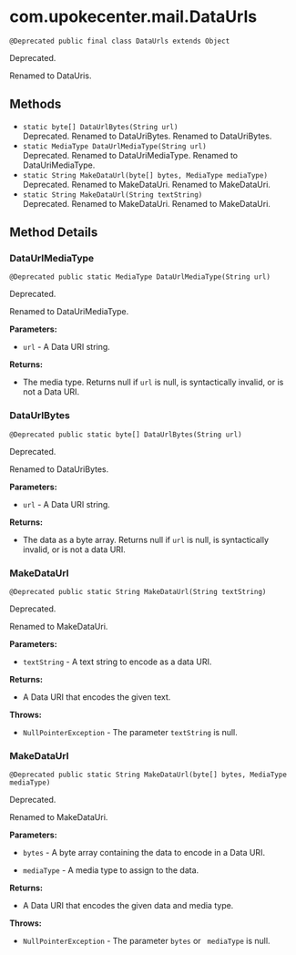 # com.upokecenter.mail.DataUrls

    @Deprecated public final class DataUrls extends Object

Deprecated.
<div class='deprecationComment'>Renamed to DataUris.</div>

## Methods

* `static byte[] DataUrlBytes​(String url)`<br>
 Deprecated.
Renamed to DataUriBytes.
 Renamed to DataUriBytes.
* `static MediaType DataUrlMediaType​(String url)`<br>
 Deprecated.
Renamed to DataUriMediaType.
 Renamed to DataUriMediaType.
* `static String MakeDataUrl​(byte[] bytes,
           MediaType mediaType)`<br>
 Deprecated.
Renamed to MakeDataUri.
 Renamed to MakeDataUri.
* `static String MakeDataUrl​(String textString)`<br>
 Deprecated.
Renamed to MakeDataUri.
 Renamed to MakeDataUri.

## Method Details

### DataUrlMediaType
    @Deprecated public static MediaType DataUrlMediaType​(String url)
Deprecated.
<div class='deprecationComment'>Renamed to DataUriMediaType.</div>

**Parameters:**

* <code>url</code> - A Data URI string.

**Returns:**

* The media type. Returns null if <code>url</code> is null, is
 syntactically invalid, or is not a Data URI.

### DataUrlBytes
    @Deprecated public static byte[] DataUrlBytes​(String url)
Deprecated.
<div class='deprecationComment'>Renamed to DataUriBytes.</div>

**Parameters:**

* <code>url</code> - A Data URI string.

**Returns:**

* The data as a byte array. Returns null if <code>url</code> is null, is
 syntactically invalid, or is not a data URI.

### MakeDataUrl
    @Deprecated public static String MakeDataUrl​(String textString)
Deprecated.
<div class='deprecationComment'>Renamed to MakeDataUri.</div>

**Parameters:**

* <code>textString</code> - A text string to encode as a data URI.

**Returns:**

* A Data URI that encodes the given text.

**Throws:**

* <code>NullPointerException</code> - The parameter <code>textString</code> is
 null.

### MakeDataUrl
    @Deprecated public static String MakeDataUrl​(byte[] bytes, MediaType mediaType)
Deprecated.
<div class='deprecationComment'>Renamed to MakeDataUri.</div>

**Parameters:**

* <code>bytes</code> - A byte array containing the data to encode in a Data URI.

* <code>mediaType</code> - A media type to assign to the data.

**Returns:**

* A Data URI that encodes the given data and media type.

**Throws:**

* <code>NullPointerException</code> - The parameter <code>bytes</code> or <code>
 mediaType</code> is null.
